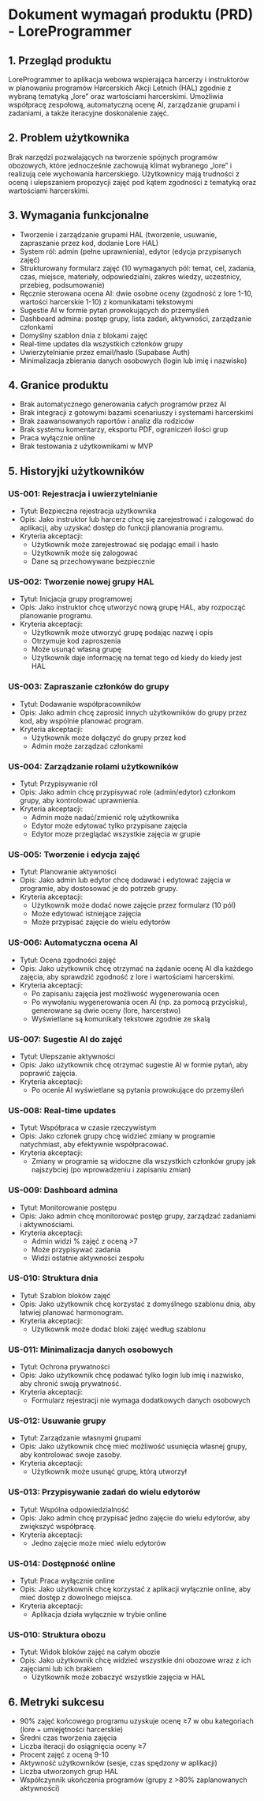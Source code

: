# Dokument wymagań produktu (PRD) - LoreProgrammer

## 1. Przegląd produktu
LoreProgrammer to aplikacja webowa wspierająca harcerzy i instruktorów w planowaniu programów Harcerskich Akcji Letnich (HAL) zgodnie z wybraną tematyką „lore” oraz wartościami harcerskimi. Umożliwia współpracę zespołową, automatyczną ocenę AI, zarządzanie grupami i zadaniami, a także iteracyjne doskonalenie zajęć.

## 2. Problem użytkownika
Brak narzędzi pozwalających na tworzenie spójnych programów obozowych, które jednocześnie zachowują klimat wybranego „lore” i realizują cele wychowania harcerskiego. Użytkownicy mają trudności z oceną i ulepszaniem propozycji zajęć pod kątem zgodności z tematyką oraz wartościami harcerskimi.

## 3. Wymagania funkcjonalne
- Tworzenie i zarządzanie grupami HAL (tworzenie, usuwanie, zapraszanie przez kod, dodanie Lore HAL)
- System ról: admin (pełne uprawnienia), edytor (edycja przypisanych zajęć)
- Strukturowany formularz zajęć (10 wymaganych pól: temat, cel, zadania, czas, miejsce, materiały, odpowiedzialni, zakres wiedzy, uczestnicy, przebieg, podsumowanie)
- Ręcznie sterowana ocena AI: dwie osobne oceny (zgodność z lore 1-10, wartości harcerskie 1-10) z komunikatami tekstowymi
- Sugestie AI w formie pytań prowokujących do przemyśleń
- Dashboard admina: postęp grupy, lista zadań, aktywności, zarządzanie członkami
- Domyślny szablon dnia z blokami zajęć
- Real-time updates dla wszystkich członków grupy
- Uwierzytelnianie przez email/hasło (Supabase Auth)
- Minimalizacja zbierania danych osobowych (login lub imię i nazwisko)

## 4. Granice produktu
- Brak automatycznego generowania całych programów przez AI
- Brak integracji z gotowymi bazami scenariuszy i systemami harcerskimi
- Brak zaawansowanych raportów i analiz dla rodziców
- Brak systemu komentarzy, eksportu PDF, ograniczeń ilości grup
- Praca wyłącznie online
- Brak testowania z użytkownikami w MVP

## 5. Historyjki użytkowników

### US-001: Rejestracja i uwierzytelnianie
- Tytuł: Bezpieczna rejestracja użytkownika
- Opis: Jako instruktor lub harcerz chcę się zarejestrować i zalogować do aplikacji, aby uzyskać dostęp do funkcji planowania programu.
- Kryteria akceptacji:
  - Użytkownik może zarejestrować się podając email i hasło
  - Użytkownik może się zalogować
  - Dane są przechowywane bezpiecznie

### US-002: Tworzenie nowej grupy HAL
- Tytuł: Inicjacja grupy programowej
- Opis: Jako instruktor chcę utworzyć nową grupę HAL, aby rozpocząć planowanie programu.
- Kryteria akceptacji:
  - Użytkownik może utworzyć grupę podając nazwę i opis
  - Otrzymuje kod zaproszenia
  - Może usunąć własną grupę
  - Użytkownik daje informację na temat tego od kiedy do kiedy jest HAL

### US-003: Zapraszanie członków do grupy
- Tytuł: Dodawanie współpracowników
- Opis: Jako admin chcę zaprosić innych użytkowników do grupy przez kod, aby wspólnie planować program.
- Kryteria akceptacji:
  - Użytkownik może dołączyć do grupy przez kod
  - Admin może zarządzać członkami

### US-004: Zarządzanie rolami użytkowników
- Tytuł: Przypisywanie ról
- Opis: Jako admin chcę przypisywać role (admin/edytor) członkom grupy, aby kontrolować uprawnienia.
- Kryteria akceptacji:
  - Admin może nadać/zmienić rolę użytkownika
  - Edytor może edytować tylko przypisane zajęcia
  - Edytor moze przeglądać wszystkie zajęcia w grupie

### US-005: Tworzenie i edycja zajęć
- Tytuł: Planowanie aktywności
- Opis: Jako admin lub edytor chcę dodawać i edytować zajęcia w programie, aby dostosować je do potrzeb grupy.
- Kryteria akceptacji:
  - Użytkownik może dodać nowe zajęcie przez formularz (10 pól)
  - Może edytować istniejące zajęcia
  - Może przypisać zajęcie do wielu edytorów

### US-006: Automatyczna ocena AI
- Tytuł: Ocena zgodności zajęć
- Opis: Jako użytkownik chcę otrzymać na żądanie ocenę AI dla każdego zajęcia, aby sprawdzić zgodność z lore i wartościami harcerskimi.
- Kryteria akceptacji:
  - Po zapisaniu zajęcia jest możliwość wygenerowania ocen
  - Po wywołaniu wygenerowania ocen AI (np. za pomocą przycisku), generowane są dwie oceny (lore, harcerstwo)
  - Wyświetlane są komunikaty tekstowe zgodnie ze skalą

### US-007: Sugestie AI do zajęć
- Tytuł: Ulepszanie aktywności
- Opis: Jako użytkownik chcę otrzymać sugestie AI w formie pytań, aby poprawić zajęcia.
- Kryteria akceptacji:
  - Po ocenie AI wyświetlane są pytania prowokujące do przemyśleń

### US-008: Real-time updates
- Tytuł: Współpraca w czasie rzeczywistym
- Opis: Jako członek grupy chcę widzieć zmiany w programie natychmiast, aby efektywnie współpracować.
- Kryteria akceptacji:
  - Zmiany w programie są widoczne dla wszystkich członków grupy jak najszybciej (po wprowadzeniu i zapisaniu zmian)

### US-009: Dashboard admina
- Tytuł: Monitorowanie postępu
- Opis: Jako admin chcę monitorować postęp grupy, zarządzać zadaniami i aktywnościami.
- Kryteria akceptacji:
  - Admin widzi % zajęć z oceną >7
  - Może przypisywać zadania
  - Widzi ostatnie aktywności zespołu

### US-010: Struktura dnia
- Tytuł: Szablon bloków zajęć
- Opis: Jako użytkownik chcę korzystać z domyślnego szablonu dnia, aby łatwiej planować harmonogram.
- Kryteria akceptacji:
  - Użytkownik może dodać bloki zajęć według szablonu

### US-011: Minimalizacja danych osobowych
- Tytuł: Ochrona prywatności
- Opis: Jako użytkownik chcę podawać tylko login lub imię i nazwisko, aby chronić swoją prywatność.
- Kryteria akceptacji:
  - Formularz rejestracji nie wymaga dodatkowych danych osobowych

### US-012: Usuwanie grupy
- Tytuł: Zarządzanie własnymi grupami
- Opis: Jako użytkownik chcę mieć możliwość usunięcia własnej grupy, aby kontrolować swoje zasoby.
- Kryteria akceptacji:
  - Użytkownik może usunąć grupę, którą utworzył

### US-013: Przypisywanie zadań do wielu edytorów
- Tytuł: Wspólna odpowiedzialność
- Opis: Jako admin chcę przypisać jedno zajęcie do wielu edytorów, aby zwiększyć współpracę.
- Kryteria akceptacji:
  - Jedno zajęcie może mieć wielu edytorów

### US-014: Dostępność online
- Tytuł: Praca wyłącznie online
- Opis: Jako użytkownik chcę korzystać z aplikacji wyłącznie online, aby mieć dostęp z dowolnego miejsca.
- Kryteria akceptacji:
  - Aplikacja działa wyłącznie w trybie online

### US-010: Struktura obozu
- Tytuł: Widok bloków zajęć na całym obozie
- Opis: Jako użytkownik chcę widzieć wszystkie dni obozowe wraz z ich zajęciami lub ich brakiem
  - Użytkownik może zobaczyć wszystkie zajęcia w HAL

## 6. Metryki sukcesu
- 90% zajęć końcowego programu uzyskuje ocenę ≥7 w obu kategoriach (lore + umiejętności harcerskie)
- Średni czas tworzenia zajęcia
- Liczba iteracji do osiągnięcia oceny ≥7
- Procent zajęć z oceną 9-10
- Aktywność użytkowników (sesje, czas spędzony w aplikacji)
- Liczba utworzonych grup HAL
- Współczynnik ukończenia programów (grupy z >80% zaplanowanych aktywności)
